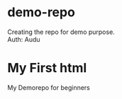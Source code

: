 # demo-repo
Creating the repo for demo purpose.
<br>
Auth: Audu
<!DOCTYPE html>
<html>
<body>

<h1>My First html</h1>
<p>My Demorepo for beginners</p>

</body>
</html>